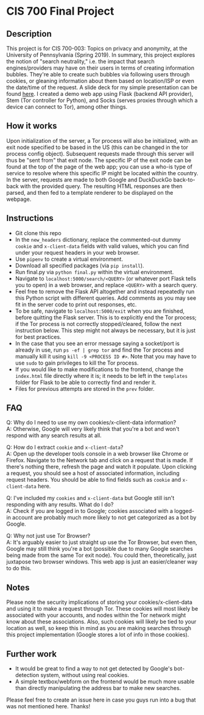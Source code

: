 # CIS 700 Final Project

## Description
This project is for CIS 700-003: Topics on privacy and anonymity, at the University of Pennsylvania (Spring 2019). In summary, this project explores the notion of "search neutrality," i.e. the impact that search engines/providers may have on their users in terms of creating information bubbles. They're able to create such bubbles via following users through cookies, or gleaning information about them based on location/ISP or even the date/time of the request. A slide deck for my simple presentation can be found [here](https://docs.google.com/presentation/d/1FlfdMiPt_D1AJ7Yd5l980BO7q32fm5uQXUVSkMuGg2c/edit?usp=sharing). I created a demo web app using Flask (backend API provider), Stem (Tor controller for Python), and Socks (serves proxies through which a device can connect to Tor), among other things.

## How it works
Upon initialization of the server, a Tor process will also be initialized, with an exit node specified to be based in the US (this can be changed in the tor process config object). Subsequent requests made through this server will thus be "sent from" that exit node. The specific IP of the exit node can be found at the top of the page of the web app; you can use a who-is type of service to resolve where this specific IP might be located within the country. In the server, requests are made to both Google and DuckDuckGo back-to-back with the provided query. The resulting HTML responses are then parsed, and then fed to a template renderer to be displayed on the webpage. 

## Instructions
 - Git clone this repo
 - In the `new_headers` dictionary, replace the commented-out dummy `cookie` and `x-client-data` fields with valid values, which you can find under your request headers in your web browser.
 - Use `pipenv` to create a virtual environment.
 - Download all specified packages (via `pip install`).
 - Run final.py via `python final.py` within the virtual environment.
 - Navigate to `localhost:5000/search/<QUERY>` (or whatever port Flask tells you to open) in a web browser, and replace `<QUERY>` with a search query.
 - Feel free to remove the Flask API altogether and instead repeatedly run this Python script with different queries. Add comments as you may see fit in the server code to print out responses, etc.
 - To be safe, navigate to `localhost:5000/exit` when you are finished, before quitting the Flask server. This is to explicitly end the Tor process; if the Tor process is not correctly stopped/cleared, follow the next instruction below. This step might not always be necessary, but it is just for best practices.
 - In the case that you see an error message saying a socket/port is already in use, run `ps -ef | grep tor` and find the Tor process and manually kill it using `kill -9 <PROCESS ID #>`. Note that you may have to use `sudo` to gain privileges to kill the Tor process. 
 - If you would like to make modifications to the frontend, change the `index.html` file directly where it is; it needs to be left in the `templates` folder for Flask to be able to correctly find and render it.
 - Files for previous attempts are stored in the `prev` folder.

## FAQ
Q: Why do I need to use my own cookies/x-client-data information?  
A: Otherwise, Google will very likely think that you're a bot and won't respond with any search results at all. 

Q: How do I extract `cookie` and `x-client-data`?  
A: Open up the developer tools console in a web browser like Chrome or Firefox. Navigate to the Network tab and click on a request that is made. If there's nothing there, refresh the page and watch it populate. Upon clicking a request, you should see a host of associated information, including request headers. You should be able to find fields such as `cookie` and `x-client-data` here.

Q: I've included my `cookies` and `x-client-data` but Google still isn't responding with any results. What do I do?  
A: Check if you are logged in to Google; cookies associated with a logged-in account are probably much more likely to not get categorized as a bot by Google.

Q: Why not just use Tor Browser?  
A: It's arguably easier to just straight up use the Tor Browser, but even then, Google may still think you're a bot (possible due to many Google searches being made from the same Tor exit node). You could then, theoretically, just juxtapose two browser windows. This web app is just an easier/cleaner way to do this.

## Notes
Please note the security implications of storing your cookies/x-client-data and using it to make a request through Tor. These cookies will most likely be associated with your accounts, and nodes within the Tor network might know about these associations. Also, such cookies will likely be tied to your location as well, so keep this in mind as you are making searches through this project implementation (Google stores a lot of info in those cookies).

## Further work
 - It would be great to find a way to not get detected by Google's bot-detection system, without using real cookies.
 - A simple textbox/webform on the frontend would be much more usable than directly manipulating the address bar to make new searches. 

Please feel free to create an issue here in case you guys run into a bug that was not mentioned here. Thanks!













